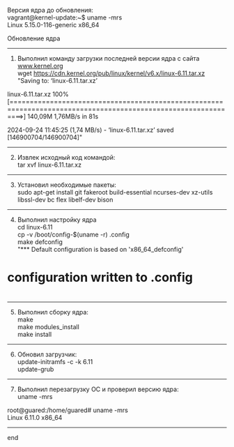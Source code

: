 Версия ядра до обновления:    
vagrant@kernel-update:~$ uname -mrs    
Linux 5.15.0-116-generic x86_64    

Обновление ядра    
__________________________________
1. Выполнил команду загрузки последней версии ядра с сайта www.kernel.org     
wget https://cdn.kernel.org/pub/linux/kernel/v6.x/linux-6.11.tar.xz     
"Saving to: ‘linux-6.11.tar.xz’     

linux-6.11.tar.xz                                  100%  [===============================================================================================================>] 140,09M  1,76MB/s    in 81s     

2024-09-24 11:45:25 (1,74 MB/s) - ‘linux-6.11.tar.xz’ saved [146900704/146900704]"     
___________________________________
2. Извлек исходный код командой:    
 tar xvf linux-6.11.tar.xz     
 ___________________________________
3. Установил необходимые пакеты:    
sudo apt-get install git fakeroot build-essential ncurses-dev xz-utils libssl-dev bc flex libelf-dev bison     
___________________________________
4. Выполнил настройку ядра     
cd linux-6.11    
cp -v /boot/config-$(uname -r) .config    
make defconfig     
"*** Default configuration is based on 'x86_64_defconfig'     
#    
# configuration written to .config     
#     

___________________________________
5. Выполнил сборку ядра:    
make     
make modules_install     
make install     
___________________________________
6. Обновил загрузчик:    
update-initramfs -c -k 6.11    
update-grub     
___________________________________
7. Выполнил перезагрузку ОС и проверил версию ядра:     
uname -mrs     

root@guared:/home/guared# uname -mrs     
Linux 6.11.0 x86_64     
___________________________________
end